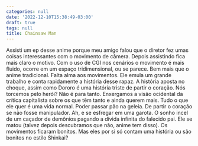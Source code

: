 ```yaml
---
categories: null
date: '2022-12-10T15:38:49-03:00'
draft: true
tags: null
title: Chainsaw Man
---
```


Assisti um ep desse anime porque meu amigo falou que o diretor fez umas coisas interessantes com o movimento de câmera. Depois assistindo fica mais claro o motivo. Com o uso de CGI nos cenários o movimento é mais fluido,  ocorre em um espaço tridimensional, ou se parece. Bem mais que o anime tradicional. Falta alma aos movimentos. Ele emula um grande trabalho e conta rapidamente a história desse rapaz. A história aposta no choque, assim como Dororo é uma história triste de partir o coração. Nós torcemos pelo herói? Não é para tanto. Enxergamos a visão ocidental da crítica capitalista sobre os que têm tanto e ainda querem mais. Tudo o que ele quer é uma vida normal. Poder passar pão na geleia. De partir o coração se não fosse manipulador. Ah, e se esfregar em uma garota. O sonho incel de um caçador de demônios pagando a dívida infinita do falecido pai. Ele se matou (talvez depois descubramos que não, anime tem disso). Os movimentos ficaram bonitos. Mas eles por si só contam uma história ou são bonitos no estilo Shinkai?